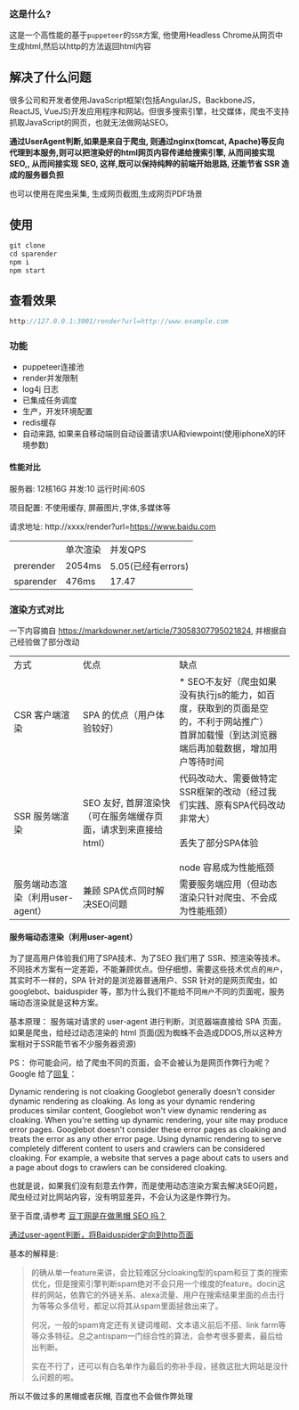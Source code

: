 ### 这是什么?
这是一个高性能的基于`puppeteer`的`SSR`方案, 他使用Headless Chrome从网页中生成html,然后以http的方法返回html内容

## 解决了什么问题
很多公司和开发者使用JavaScript框架(包括AngularJS，BackboneJS，ReactJS, VueJS)开发应用程序和网站。但很多搜索引擎，社交媒体，爬虫不支持抓取JavaScript的网页，也就无法做网站SEO。

<b>通过UserAgent判断,如果是来自于爬虫, 则通过nginx(tomcat, Apache)等反向代理到本服务,则可以把渲染好的html网页内容传递给搜索引擎, 从而间接实现SEO,, 从而间接实现 SEO, 这样,既可以保持纯粹的前端开始思路, 还能节省 SSR 造成的服务器负担</b>

也可以使用在爬虫采集, 生成网页截图,生成网页PDF场景

## 使用
```js
git clone  
cd sparender
npm i
npm start
```

## 查看效果
```js
http://127.0.0.1:3001/render?url=http://www.example.com
```

### 功能
 * puppeteer连接池
 * render并发限制
 * log4j 日志
 * 已集成任务调度
 * 生产，开发环境配置
 * redis缓存
 * 自动来路, 如果来自移动端则自动设置请求UA和viewpoint(使用iphoneX的环境参数)


#### 性能对比

服务器: 12核16G
并发:10
运行时间:60S

项目配置:  不使用缓存, 屏蔽图片,字体,多媒体等

请求地址: http://xxxx/render?url=https://www.baidu.com

<table>
  <tr>
  <td></td>
  <td>单次渲染</td>
  <td>并发QPS</td>
  </tr>
  <tr>
  <td>prerender</td>
  <td>2054ms</td>
  <td>5.05(已经有errors)</td>
  </tr>
    <tr>
  <td>sparender</td>
  <td>476ms</td>
  <td>17.47</td>
  </tr>
</table>

### 渲染方式对比

一下内容摘自 <a href="https://markdowner.net/article/73058307795021824" target="_blank">https://markdowner.net/article/73058307795021824</a>, 并根据自己经验做了部分改动
<table>
  <tr>
  <td>方式</td>
  <td>优点</td>
  <td>缺点</td>
  </tr>
  <tr>
  <td>CSR 客户端渲染</td>
  <td>SPA 的优点（用户体验较好）</td>
  <td> * SEO不友好（爬虫如果没有执行js的能力，如百度，获取到的页面是空的，不利于网站推广）<br>
 首屏加载慢（到达浏览器端后再加载数据，增加用户等待时间</td>
  </tr>
  <tr>
  <td>SSR 服务端渲染</td>
  <td>SEO 友好, 首屏渲染快（可在服务端缓存页面，请求到来直接给 html）</td>
  <td> 代码改动大、需要做特定SSR框架的改动（经过我们实践、原有SPA代码改动非常大）<br><br>丢失了部分SPA体验<br><br>node 容易成为性能瓶颈</td>
  </tr>
    <tr>
  <td>服务端动态渲染（利用user-agent）</td>
  <td>兼顾 SPA优点同时解决SEO问题</td>
  <td>需要服务端应用（但动态渲染只针对爬虫、不会成为性能瓶颈）</td>
  </tr>
</table>

#### 服务端动态渲染（利用user-agent）

为了提高用户体验我们用了SPA技术、为了SEO 我们用了 SSR、预渲染等技术。不同技术方案有一定差距，不能兼顾优点。但仔细想，需要这些技术优点的`用户`，其实时不一样的，SPA 针对的是浏览器普通用户、SSR 针对的是网页爬虫，如 googlebot、baiduspider 等，那为什么我们不能给不同`用户`不同的页面呢，服务端动态渲染就是这种方案。

基本原理： 服务端对请求的 user-agent 进行判断，浏览器端直接给 SPA 页面，如果是爬虫，给经过动态渲染的 html 页面(因为蜘蛛不会造成DDOS,所以这种方案相对于SSR能节省不少服务器资源)

PS： 你可能会问，给了爬虫不同的页面，会不会被认为是网页作弊行为呢？
Google 给了<a href="https://developers.google.com/search/docs/guides/dynamic-rendering" target="_blank">回复</a>：

Dynamic rendering is not cloaking
Googlebot generally doesn't consider dynamic rendering as cloaking. As long as your dynamic rendering produces similar content, Googlebot won't view dynamic rendering as cloaking.
When you're setting up dynamic rendering, your site may produce error pages. Googlebot doesn't consider these error pages as cloaking and treats the error as any other error page.
Using dynamic rendering to serve completely different content to users and crawlers can be considered cloaking. For example, a website that serves a page about cats to users and a page about dogs to crawlers can be considered cloaking.

也就是说，如果我们没有刻意去作弊，而是使用动态渲染方案去解决SEO问题，爬虫经过对比网站内容，没有明显差异，不会认为这是作弊行为。

至于百度,请参考
<a href="https://www.zhihu.com/question/19864108" target="_blank">豆丁网是在做黑帽 SEO 吗？</a>

<a href="https://ask.seowhy.com/question/16688" target="_blank">通过user-agent判断，将Baiduspider定向到http页面</a>

基本的解释是:
>
>的确从单一feature来讲，会比较难区分cloaking型的spam和豆丁类的搜索优化，但是搜索引擎判断spam绝对不会只用一个维度的feature。docin这样的网站，依靠它的外链关系、alexa流量、用户在搜索结果里面的点击行为等等众多信号，都足以将其从spam里面拯救出来了。
>
> 何况，一般的spam肯定还有关键词堆砌、文本语义前后不搭、link farm等等众多特征。总之antispam一门综合性的算法，会参考很多要素，最后给出判断。
>
> 实在不行了，还可以有白名单作为最后的弥补手段，拯救这批大网站是没什么问题的啦。

所以不做过多的黑帽或者灰帽, 百度也不会做作弊处理


